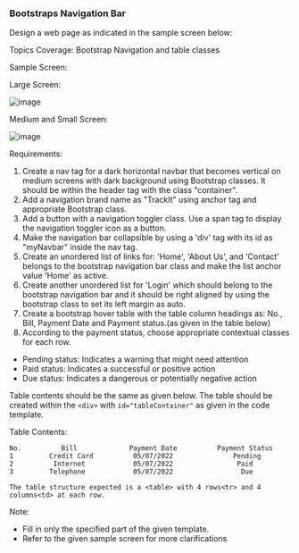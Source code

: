 ### Bootstraps Navigation Bar

Design a web page as indicated in the sample screen below:

Topics Coverage: Bootstrap Navigation and table classes

Sample Screen:

Large Screen:

![image](https://github.com/abhisheks008/Cognizant-Java-FSE-Hands-ons-2023/assets/68724349/4cbba16c-9598-48c9-9451-d06c11374c7c)


Medium and Small Screen:

![image](https://github.com/abhisheks008/Cognizant-Java-FSE-Hands-ons-2023/assets/68724349/c19fd747-5c60-4c06-bfcb-13122dcb69af)



Requirements:

1. Create a nav tag for a dark horizontal navbar that becomes vertical on medium screens with dark background using Bootstrap classes.  It should be within the header tag with the class "container". 
2. Add a navigation brand name as "TrackIt" using anchor tag and appropriate Bootstrap class.
3. Add a button with a navigation toggler class. Use a span tag to display the navigation toggler icon as a button.
4. Make the navigation bar collapsible by using a 'div' tag with its id as "myNavbar" inside the nav tag.
5. Create an unordered list of links for: 'Home', 'About Us', and  'Contact' belongs to the bootstrap navigation bar class and make the list anchor value 'Home'  as  active.
6. Create another unordered list for 'Login' which should belong to the bootstrap navigation bar and it should be right aligned by using the bootstrap class to set its left margin as auto. 
7. Create a bootstrap hover table with the table column headings as: No., Bill, Payment Date and Payment status.(as given in the table below)
8. According to the payment status, choose appropriate contextual classes for each row.

  - Pending status: Indicates a warning that might need attention
  - Paid status: Indicates a successful or positive action
  - Due status: Indicates a dangerous or potentially negative action


Table contents should be the same as given below. The table should be created within the `<div>` with `id="tableContainer"` as given in the code template. 

Table Contents:
```
No.          Bill             Payment Date          Payment Status
1         Credit Card          05/07/2022               Pending
2          Internet            05/07/2022                Paid
3         Telephone            05/07/2022                 Due
```
 

`The table structure expected is a <table> with 4 rows<tr> and 4 columns<td> at each row.`

Note:

- Fill in only the specified part of the given template.
- Refer to the given sample screen for more clarifications
